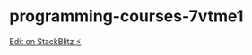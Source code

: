 # programming-courses-7vtme1

[Edit on StackBlitz ⚡️](https://stackblitz.com/edit/programming-courses-7vtme1)